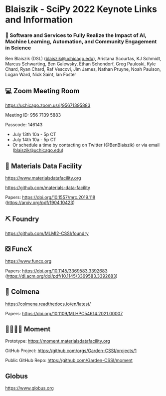 # Blaiszik - SciPy 2022 Keynote Links and Information

###  🚀 Software and Services to Fully Realize the Impact of AI, Machine Learning, Automation, and Community Engagement in Science

Ben Blaiszik (DSL) (blaiszik@uchicago.edu), Aristana Scourtas, KJ Schmidt, Marcus Schwarting, Ben Galewsky, Ethan Schondorf, Greg Pauloski, Kyle Chard, Ryan Chard, Raf Vescovi, Jim James, Nathan Pruyne, Noah Paulson, Logan Ward, Nick Saint, Ian Foster


##  💻 Zoom Meeting Room
https://uchicago.zoom.us/j/95671395883

Meeting ID: 956 7139 5883

Passcode: 146143

* July 13th 10a - 5p CT
* July 14th 10a - 5p CT
* Or schedule a time by contacting on Twitter (@BenBlaiszik) or via email (blaiszik@uchicago.edu)

## 🤖 Materials Data Facility
https://www.materialsdatafacility.org

https://github.com/materials-data-facility

Papers: https://doi.org/10.1557/mrc.2019.118 (https://arxiv.org/pdf/1904.10423)

## ⛏️ Foundry
https://github.com/MLMI2-CSSI/foundry

## ❎ FuncX
https://www.funcx.org

Papers: https://doi.org/10.1145/3369583.3392683 (https://dl.acm.org/doi/pdf/10.1145/3369583.3392683)

## 🐝 Colmena
https://colmena.readthedocs.io/en/latest/

Papers: https://doi.org/10.1109/MLHPC54614.2021.00007 

## 🧑‍🎓🧑‍🔬 Moment
Prototype: https://moment.materialsdatafacility.org

GitHub Project: https://github.com/orgs/Garden-CSSI/projects/1

Public GitHub Repo: https://github.com/Garden-CSSI/moment

## Globus
https://www.globus.org

